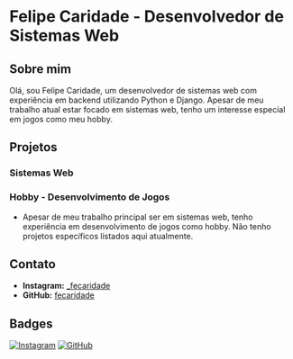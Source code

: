 # Felipe Caridade - Desenvolvedor de Sistemas Web

## Sobre mim
Olá, sou Felipe Caridade, um desenvolvedor de sistemas web com experiência em backend utilizando Python e Django. Apesar de meu trabalho atual estar focado em sistemas web, tenho um interesse especial em jogos como meu hobby.

## Projetos

### Sistemas Web


### Hobby - Desenvolvimento de Jogos
- Apesar de meu trabalho principal ser em sistemas web, tenho experiência em desenvolvimento de jogos como hobby. Não tenho projetos específicos listados aqui atualmente.

## Contato
- **Instagram:** [_fecaridade](https://www.instagram.com/_fecaridade/)
- **GitHub:** [fecaridade](https://github.com/fecaridade)

## Badges
[![Instagram](https://img.shields.io/badge/Instagram-_-brightgreen?style=flat&logo=instagram)](https://www.instagram.com/_fecaridade/)
[![GitHub](https://img.shields.io/badge/GitHub-fecaridade-brightgreen?style=flat&logo=github)](https://github.com/fecaridade)
